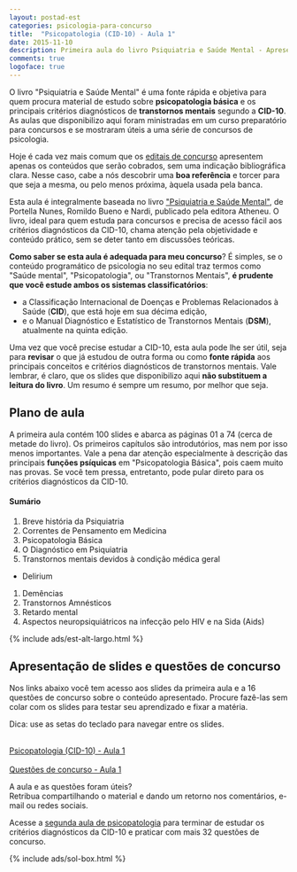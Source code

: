 ```yaml
---
layout: postad-est
categories: psicologia-para-concurso
title:  "Psicopatologia (CID-10) - Aula 1" 
date: 2015-11-10
description: Primeira aula do livro Psiquiatria e Saúde Mental - Apresenta critérios diagnósticos de transtornos mentais segundo a CID-10, além de conceitos básicos em psicopatologia e as principais funções psíquicas. Contém também um simulado de 16 questões de concurso sobre o conteúdo da aula.
comments: true
logoface: true
---
```


<p class="intro"> O livro "Psiquiatria e Saúde Mental" é uma fonte rápida e objetiva para quem procura material de estudo sobre <b>psicopatologia básica</b> e os principais critérios diagnósticos de <b>transtornos mentais</b> segundo a <b>CID-10</b>. As aulas que disponibilizo aqui foram ministradas em um curso preparatório para concursos e se mostraram úteis a uma série de concursos de psicologia.
</p>

Hoje é cada vez mais comum que os [editais de concurso](/psicologia-para-concurso/como-estudar-edital-concurso/) apresentem apenas os conteúdos que serão cobrados, sem uma indicação bibliográfica clara. Nesse caso, cabe a nós descobrir uma __boa referência__ e torcer para que seja a mesma, ou pelo menos próxima, àquela usada pela banca.

Esta aula é integralmente baseada no livro ["Psiquiatria e Saúde Mental"](http://www.estantevirtual.com.br/b/portella-nunes-romildo-bueno-nardi/psiquiatria-e-saude-mental/3624033897), de Portella Nunes, Romildo Bueno e Nardi, publicado pela editora Atheneu. O livro, ideal para quem estuda para concursos e precisa de acesso fácil aos critérios diagnósticos da CID-10, chama atenção pela objetividade e conteúdo prático, sem se deter tanto em discussões teóricas.

__Como saber se esta aula é adequada para meu concurso__? É simples, se o conteúdo programático de psicologia no seu edital traz termos como "Saúde mental", "Psicopatologia", ou "Transtornos Mentais", __é prudente que você estude ambos os sistemas classificatórios__:

* a Classificação Internacional de Doenças e Problemas Relacionados à Saúde (__CID__), que está hoje em sua décima edição, 
* e o Manual Diagnóstico e Estatístico de Transtornos Mentais (__DSM__), atualmente na quinta edição.

Uma vez que você precise estudar a CID-10, esta aula pode lhe ser útil, seja para __revisar__ o que já estudou de outra forma ou como __fonte rápida__ aos principais conceitos e critérios diagnósticos de transtornos mentais. Vale lembrar, é claro, que os slides que disponibilizo aqui __não substituem a leitura do livro__. Um resumo é sempre um resumo, por melhor que seja.

## Plano de aula

A primeira aula contém 100 slides e abarca as páginas 01 a 74 (cerca de metade do livro). Os primeiros capítulos são introdutórios, mas nem por isso menos importantes. Vale a pena dar atenção especialmente à descrição das principais __funções psíquicas__ em "Psicopatologia Básica", pois caem muito nas provas. Se você tem pressa, entretanto, pode pular direto para os critérios diagnósticos da CID-10.

#### Sumário

1. Breve história da Psiquiatria  
1. Correntes de Pensamento em Medicina  
1. Psicopatologia Básica  
1. O Diagnóstico em Psiquiatria  
1. Transtornos mentais devidos à condição médica geral  
  * Delirium
  1. Demências
  1. Transtornos Amnésticos
1. Retardo mental  
1. Aspectos neuropsiquiátricos na infecção pelo HIV e na Sida (Aids)  

<div class="caixad">
{% include ads/est-alt-largo.html %}
</div>

## Apresentação de slides e questões de concurso

Nos links abaixo você tem acesso aos slides da primeira aula e a 16 questões de concurso sobre o conteúdo apresentado. Procure fazê-las sem colar com os slides para testar seu aprendizado e fixar a matéria.

Dica: use as <span class="caixola"><i class="fa fa-hand-o-right fa-lg"></i> setas do teclado <i class="fa fa-hand-o-left fa-lg"></i></span> para navegar entre os slides.

<div class="caixa">
    <span class="icone-caixa">
    <span class="fa-stack fa-3x">
      <i class="fa fa-square fa-stack-2x"></i>
      <i class="fa fa-play fa-stack-1x fa-inverse"></i>
    </span></span>
     <br>
    <span class="titulo-caixa"><a href="/slides/psicopatologia-cid10-aula-1/">Psicopatologia (CID-10) - Aula 1 </a></span>
</div>

<div class="caixa">
    <span class="icone-caixa">
    <span class="fa-stack fa-3x">
      <i class="fa fa-square fa-stack-2x"></i>
      <i class="fa fa-file-text fa-stack-1x fa-inverse"></i>
    </span></span>
    <br>
    <span class="titulo-caixa"><a href="/slides/questoes-de-concurso-psicopatologia-cid10-aula-1/">Questões de concurso - Aula 1</a></span>
</div>

A aula e as questões foram úteis?   
Retribua compartilhando o material e dando um retorno nos comentários, e-mail ou redes sociais.

<span class="info"><i class="fa fa-info-circle fa-2x"></i></span> Acesse a <b><a href="/psicologia-para-concurso/psicopatologia-cid10-aula-2"></b> segunda aula de psicopatologia</a> para terminar de estudar os critérios diagnósticos da CID-10 e praticar com mais 32 questões de concurso.

<div class="caixad">
{% include ads/sol-box.html %}
</div>